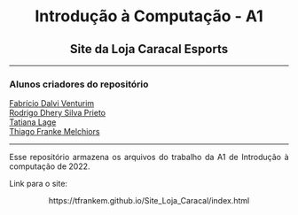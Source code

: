 <h1 align="center">Introdução à Computação - A1</h1>
<h2 align="center">Site da Loja Caracal Esports</h2>

<hr>

<h3> Alunos criadores do repositório </h3>

<a href = "https://github.com/FabricioVenturim"> Fabrício Dalvi Venturim <a/>
<br>
<a href = "https://github.com/rdhery"> Rodrigo Dhery Silva Prieto <a/>
<br>
<a href = "https://github.com/tatianalage"> Tatiana Lage <a/>
<br>
<a href = "https://github.com/TFrankeM"> Thiago Franke Melchiors <a/>

<hr>

<p align="justify"> Esse repositório armazena os arquivos do trabalho da A1 de Introdução à computação de 2022.
</p>

<p> Link para o site: </p>

<p align="center">https://tfrankem.github.io/Site_Loja_Caracal/index.html</p>

